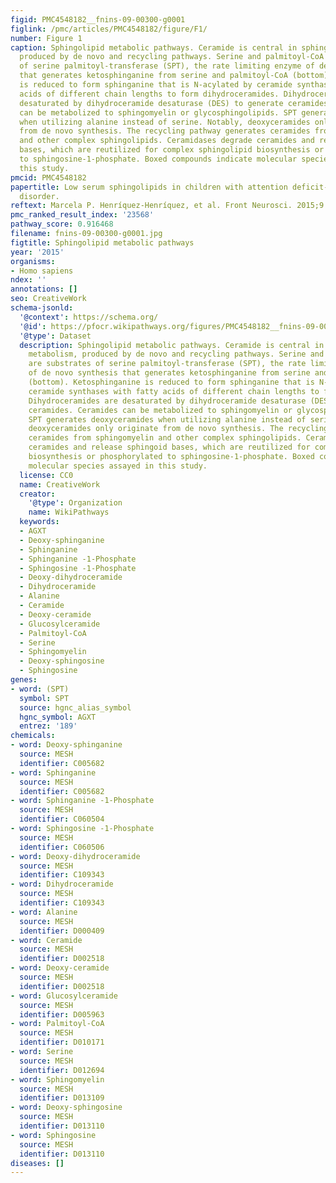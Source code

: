 ```yaml
---
figid: PMC4548182__fnins-09-00300-g0001
figlink: /pmc/articles/PMC4548182/figure/F1/
number: Figure 1
caption: Sphingolipid metabolic pathways. Ceramide is central in sphingolipid metabolism,
  produced by de novo and recycling pathways. Serine and palmitoyl-CoA are substrates
  of serine palmitoyl-transferase (SPT), the rate limiting enzyme of de novo synthesis
  that generates ketosphinganine from serine and palmitoyl-CoA (bottom). Ketosphinganine
  is reduced to form sphinganine that is N-acylated by ceramide synthases with fatty
  acids of different chain lengths to form dihydroceramides. Dihydroceramides are
  desaturated by dihydroceramide desaturase (DES) to generate ceramides. Ceramides
  can be metabolized to sphingomyelin or glycosphingolipids. SPT generates deoxyceramides
  when utilizing alanine instead of serine. Notably, deoxyceramides only originate
  from de novo synthesis. The recycling pathway generates ceramides from sphingomyelin
  and other complex sphingolipids. Ceramidases degrade ceramides and release sphingoid
  bases, which are reutilized for complex sphingolipid biosynthesis or phosphorylated
  to sphingosine-1-phosphate. Boxed compounds indicate molecular species assayed in
  this study.
pmcid: PMC4548182
papertitle: Low serum sphingolipids in children with attention deficit-hyperactivity
  disorder.
reftext: Marcela P. Henríquez-Henríquez, et al. Front Neurosci. 2015;9:300.
pmc_ranked_result_index: '23568'
pathway_score: 0.916468
filename: fnins-09-00300-g0001.jpg
figtitle: Sphingolipid metabolic pathways
year: '2015'
organisms:
- Homo sapiens
ndex: ''
annotations: []
seo: CreativeWork
schema-jsonld:
  '@context': https://schema.org/
  '@id': https://pfocr.wikipathways.org/figures/PMC4548182__fnins-09-00300-g0001.html
  '@type': Dataset
  description: Sphingolipid metabolic pathways. Ceramide is central in sphingolipid
    metabolism, produced by de novo and recycling pathways. Serine and palmitoyl-CoA
    are substrates of serine palmitoyl-transferase (SPT), the rate limiting enzyme
    of de novo synthesis that generates ketosphinganine from serine and palmitoyl-CoA
    (bottom). Ketosphinganine is reduced to form sphinganine that is N-acylated by
    ceramide synthases with fatty acids of different chain lengths to form dihydroceramides.
    Dihydroceramides are desaturated by dihydroceramide desaturase (DES) to generate
    ceramides. Ceramides can be metabolized to sphingomyelin or glycosphingolipids.
    SPT generates deoxyceramides when utilizing alanine instead of serine. Notably,
    deoxyceramides only originate from de novo synthesis. The recycling pathway generates
    ceramides from sphingomyelin and other complex sphingolipids. Ceramidases degrade
    ceramides and release sphingoid bases, which are reutilized for complex sphingolipid
    biosynthesis or phosphorylated to sphingosine-1-phosphate. Boxed compounds indicate
    molecular species assayed in this study.
  license: CC0
  name: CreativeWork
  creator:
    '@type': Organization
    name: WikiPathways
  keywords:
  - AGXT
  - Deoxy-sphinganine
  - Sphinganine
  - Sphinganine -1-Phosphate
  - Sphingosine -1-Phosphate
  - Deoxy-dihydroceramide
  - Dihydroceramide
  - Alanine
  - Ceramide
  - Deoxy-ceramide
  - Glucosylceramide
  - Palmitoyl-CoA
  - Serine
  - Sphingomyelin
  - Deoxy-sphingosine
  - Sphingosine
genes:
- word: (SPT)
  symbol: SPT
  source: hgnc_alias_symbol
  hgnc_symbol: AGXT
  entrez: '189'
chemicals:
- word: Deoxy-sphinganine
  source: MESH
  identifier: C005682
- word: Sphinganine
  source: MESH
  identifier: C005682
- word: Sphinganine -1-Phosphate
  source: MESH
  identifier: C060504
- word: Sphingosine -1-Phosphate
  source: MESH
  identifier: C060506
- word: Deoxy-dihydroceramide
  source: MESH
  identifier: C109343
- word: Dihydroceramide
  source: MESH
  identifier: C109343
- word: Alanine
  source: MESH
  identifier: D000409
- word: Ceramide
  source: MESH
  identifier: D002518
- word: Deoxy-ceramide
  source: MESH
  identifier: D002518
- word: Glucosylceramide
  source: MESH
  identifier: D005963
- word: Palmitoyl-CoA
  source: MESH
  identifier: D010171
- word: Serine
  source: MESH
  identifier: D012694
- word: Sphingomyelin
  source: MESH
  identifier: D013109
- word: Deoxy-sphingosine
  source: MESH
  identifier: D013110
- word: Sphingosine
  source: MESH
  identifier: D013110
diseases: []
---
```

